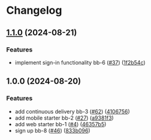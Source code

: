 # Changelog

## [1.1.0](https://github.com/BinaryStudioAcademy/bsa-2024-bebalance/compare/backend-v1.0.0...backend-v1.1.0) (2024-08-21)


### Features

* implement sign-in functionality bb-6 ([#37](https://github.com/BinaryStudioAcademy/bsa-2024-bebalance/issues/37)) ([1f2b54c](https://github.com/BinaryStudioAcademy/bsa-2024-bebalance/commit/1f2b54c94efa5e1553bc8b4bd24f2fdf2b0f8053))

## 1.0.0 (2024-08-20)


### Features

* add continuous delivery bb-3 ([#62](https://github.com/BinaryStudioAcademy/bsa-2024-bebalance/issues/62)) ([4106756](https://github.com/BinaryStudioAcademy/bsa-2024-bebalance/commit/4106756bc7ecd9119ecf302b5d0df67089aa5961))
* add mobile starter bb-2 ([#27](https://github.com/BinaryStudioAcademy/bsa-2024-bebalance/issues/27)) ([a9381f3](https://github.com/BinaryStudioAcademy/bsa-2024-bebalance/commit/a9381f3827dcce9b01c91deaa8343bc9fe212ffc))
* add web starter bb-1 ([#4](https://github.com/BinaryStudioAcademy/bsa-2024-bebalance/issues/4)) ([46357b5](https://github.com/BinaryStudioAcademy/bsa-2024-bebalance/commit/46357b59ff3818e0e5bbdcb02b10a3689c9bb1d0))
* sign up bb-8 ([#46](https://github.com/BinaryStudioAcademy/bsa-2024-bebalance/issues/46)) ([833b096](https://github.com/BinaryStudioAcademy/bsa-2024-bebalance/commit/833b096800fda00136885ae1bffedada943a1e8a))
